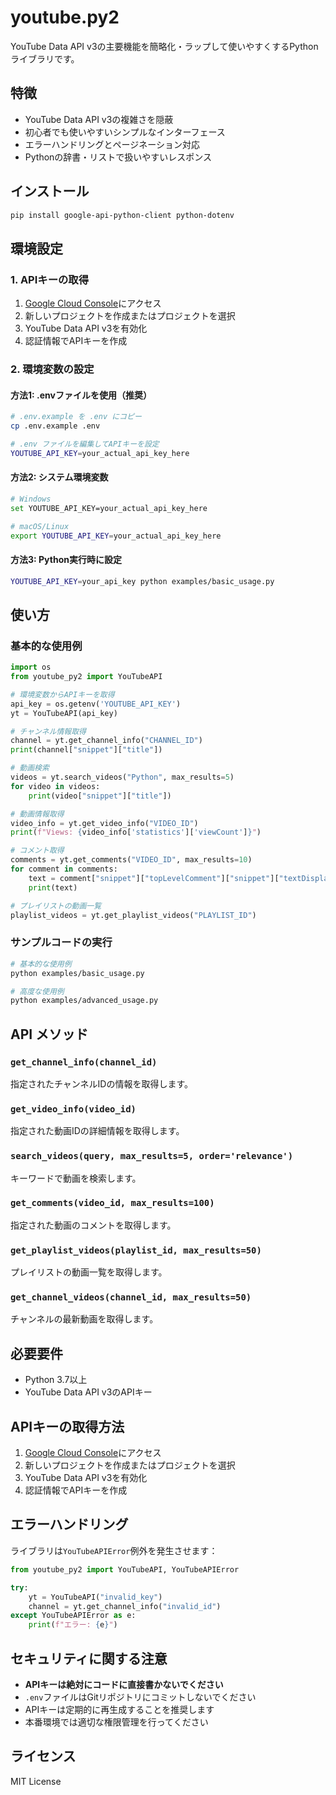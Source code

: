 # youtube.py2

YouTube Data API v3の主要機能を簡略化・ラップして使いやすくするPythonライブラリです。

## 特徴

- YouTube Data API v3の複雑さを隠蔽
- 初心者でも使いやすいシンプルなインターフェース
- エラーハンドリングとページネーション対応
- Pythonの辞書・リストで扱いやすいレスポンス

## インストール

```bash
pip install google-api-python-client python-dotenv
```

## 環境設定

### 1. APIキーの取得
1. [Google Cloud Console](https://console.cloud.google.com/)にアクセス
2. 新しいプロジェクトを作成またはプロジェクトを選択
3. YouTube Data API v3を有効化
4. 認証情報でAPIキーを作成

### 2. 環境変数の設定

#### 方法1: .envファイルを使用（推奨）
```bash
# .env.example を .env にコピー
cp .env.example .env

# .env ファイルを編集してAPIキーを設定
YOUTUBE_API_KEY=your_actual_api_key_here
```

#### 方法2: システム環境変数
```bash
# Windows
set YOUTUBE_API_KEY=your_actual_api_key_here

# macOS/Linux
export YOUTUBE_API_KEY=your_actual_api_key_here
```

#### 方法3: Python実行時に設定
```bash
YOUTUBE_API_KEY=your_api_key python examples/basic_usage.py
```

## 使い方

### 基本的な使用例

```python
import os
from youtube_py2 import YouTubeAPI

# 環境変数からAPIキーを取得
api_key = os.getenv('YOUTUBE_API_KEY')
yt = YouTubeAPI(api_key)

# チャンネル情報取得
channel = yt.get_channel_info("CHANNEL_ID")
print(channel["snippet"]["title"])

# 動画検索
videos = yt.search_videos("Python", max_results=5)
for video in videos:
    print(video["snippet"]["title"])

# 動画情報取得
video_info = yt.get_video_info("VIDEO_ID")
print(f"Views: {video_info['statistics']['viewCount']}")

# コメント取得
comments = yt.get_comments("VIDEO_ID", max_results=10)
for comment in comments:
    text = comment["snippet"]["topLevelComment"]["snippet"]["textDisplay"]
    print(text)

# プレイリストの動画一覧
playlist_videos = yt.get_playlist_videos("PLAYLIST_ID")
```

### サンプルコードの実行

```bash
# 基本的な使用例
python examples/basic_usage.py

# 高度な使用例
python examples/advanced_usage.py
```

## API メソッド

### `get_channel_info(channel_id)`
指定されたチャンネルIDの情報を取得します。

### `get_video_info(video_id)`
指定された動画IDの詳細情報を取得します。

### `search_videos(query, max_results=5, order='relevance')`
キーワードで動画を検索します。

### `get_comments(video_id, max_results=100)`
指定された動画のコメントを取得します。

### `get_playlist_videos(playlist_id, max_results=50)`
プレイリストの動画一覧を取得します。

### `get_channel_videos(channel_id, max_results=50)`
チャンネルの最新動画を取得します。

## 必要要件

- Python 3.7以上
- YouTube Data API v3のAPIキー

## APIキーの取得方法

1. [Google Cloud Console](https://console.cloud.google.com/)にアクセス
2. 新しいプロジェクトを作成またはプロジェクトを選択
3. YouTube Data API v3を有効化
4. 認証情報でAPIキーを作成

## エラーハンドリング

ライブラリは`YouTubeAPIError`例外を発生させます：

```python
from youtube_py2 import YouTubeAPI, YouTubeAPIError

try:
    yt = YouTubeAPI("invalid_key")
    channel = yt.get_channel_info("invalid_id")
except YouTubeAPIError as e:
    print(f"エラー: {e}")
```

## セキュリティに関する注意

- **APIキーは絶対にコードに直接書かないでください**
- `.env`ファイルはGitリポジトリにコミットしないでください
- APIキーは定期的に再生成することを推奨します
- 本番環境では適切な権限管理を行ってください

## ライセンス

MIT License

